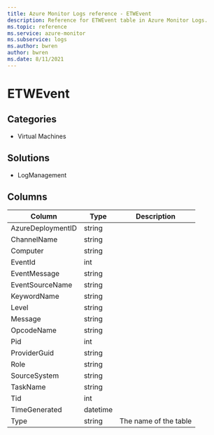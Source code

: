 ```yaml
---
title: Azure Monitor Logs reference - ETWEvent
description: Reference for ETWEvent table in Azure Monitor Logs.
ms.topic: reference
ms.service: azure-monitor
ms.subservice: logs
ms.author: bwren
author: bwren
ms.date: 8/11/2021
---
```


# ETWEvent

 

## Categories

- Virtual Machines
## Solutions

- LogManagement




## Columns

|Column|Type|Description|
|---|---|---|
|AzureDeploymentID|string||
|ChannelName|string||
|Computer|string||
|EventId|int||
|EventMessage|string||
|EventSourceName|string||
|KeywordName|string||
|Level|string||
|Message|string||
|OpcodeName|string||
|Pid|int||
|ProviderGuid|string||
|Role|string||
|SourceSystem|string||
|TaskName|string||
|Tid|int||
|TimeGenerated|datetime||
|Type|string|The name of the table|
